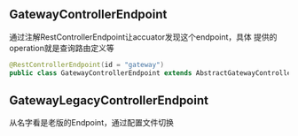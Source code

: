 ## GatewayControllerEndpoint

通过注解RestControllerEndpoint让accuator发现这个endpoint，具体
提供的operation就是查询路由定义等

```java
@RestControllerEndpoint(id = "gateway")
public class GatewayControllerEndpoint extends AbstractGatewayControllerEndpoint {
```

## GatewayLegacyControllerEndpoint

从名字看是老版的Endpoint，通过配置文件切换